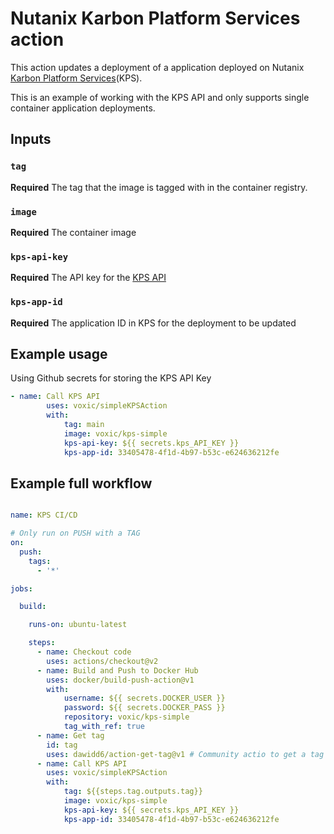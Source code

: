 # Nutanix Karbon Platform Services action

This action updates a deployment of a application deployed on Nutanix [Karbon Platform Services](https://www.nutanix.com/products/karbon/platform-services)(KPS).

This is an example of working with the KPS API and only supports single container application deployments.

## Inputs

### `tag`

**Required** The tag that the image is tagged with in the container registry.

### `image`

**Required** The container image

### `kps-api-key`

**Required** The API key for the [KPS API](https://www.nutanix.dev/reference/karbon-platform-services/)

### `kps-app-id`

**Required** The application ID in KPS for the deployment to be updated

## Example usage

Using Github secrets for storing the KPS API Key

```yaml
- name: Call KPS API
        uses: voxic/simpleKPSAction
        with:
            tag: main
            image: voxic/kps-simple
            kps-api-key: ${{ secrets.kps_API_KEY }}
            kps-app-id: 33405478-4f1d-4b97-b53c-e624636212fe
```

## Example full workflow

```yaml

name: KPS CI/CD

# Only run on PUSH with a TAG
on:
  push:
    tags:
      - '*'

jobs:

  build:

    runs-on: ubuntu-latest

    steps:
      - name: Checkout code
        uses: actions/checkout@v2
      - name: Build and Push to Docker Hub
        uses: docker/build-push-action@v1
        with:
            username: ${{ secrets.DOCKER_USER }}
            password: ${{ secrets.DOCKER_PASS }}
            repository: voxic/kps-simple
            tag_with_ref: true
      - name: Get tag
        id: tag
        uses: dawidd6/action-get-tag@v1 # Community actio to get a tag from a PUSH
      - name: Call KPS API
        uses: voxic/simpleKPSAction
        with:
            tag: ${{steps.tag.outputs.tag}}
            image: voxic/kps-simple
            kps-api-key: ${{ secrets.kps_API_KEY }}
            kps-app-id: 33405478-4f1d-4b97-b53c-e624636212fe

```
